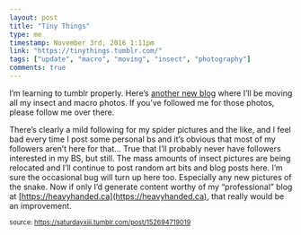 ```yaml
---
layout: post
title: "Tiny Things"
type: me
timestamp: November 3rd, 2016 1:11pm
link: "https://tinythings.tumblr.com/"
tags: ["update", "macro", "moving", "insect", "photography"]
comments: true
---
```

I’m learning to tumblr properly.  Here’s [another new blog](https://tinythings.tumblr.com/) where I’ll be moving all  my insect and macro photos.  If you’ve followed me for those photos, please follow me over there.

There’s clearly a mild following for my spider pictures and the like, and I feel bad every time I post some personal bs and it’s obvious that most of my followers aren’t here for that… True that I’ll probably never have followers interested in my BS, but still.  The mass amounts of insect pictures are being relocated and I’ll continue to post random art bits and blog posts here.  I’m sure the occasional bug will turn up here too.  Especially any new pictures of the snake.  Now if only I’d generate content worthy of my “professional” blog at [https://heavyhanded.ca](https://heavyhanded.ca), that really would be an improvement.
  
<small>source: https://saturdayxiii.tumblr.com/post/152694719019</small>
